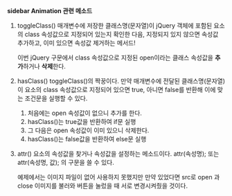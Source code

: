 **sidebar Animation 관련 메소드**

1. toggleClass()
    매개변수에 저장한 클래스명(문자열)이 jQuery 객체에 포함된 요소의 class 속성값으로 지정되어
    있는지 확인한 다음, 지정되지 있지 않으면 속성값 추가하고, 이미 있으면 속성값 제거하는 메서드!

    이번 jQuery 구문에서 class 속성값으로 지정된 open이라는 클래스 속성값을 **추가**하거나 **삭제**한다.


2. hasClass()
    toggleClass()의 짝꿍이다. 만약 매개변수에 전달된 클래스명(문자열)이 요소의 class 속성값으로
    지정되어 있으면 true, 아니면 false를 반환해 이에 맞는 조건문을 실행할 수 있다.

    1. 처음에는 open 속성값이 없으니 추가를 한다.
    2. hasClass()는 true값을 반환하여 if문 실행
    3. 그 다음은 open 속성값이 이미 있으니 삭제한다.
    4. hasClass()는 false값을 반환하여 else문 실행


3. attr()
    요소의 속성값을 찾거나 속성값을 설정하는 메소드이다.
    attr(속성명); 또는 attr(속성명, 값); 의 구문을 쓸 수 있다.

    예제에서는 이미지 파일이 없어 사용하지 못했지만 만약 있었다면
    src로 open 과 close 이미지를 불러와 버튼을 눌렀을 때 서로 변경시켜줬을 것이다.